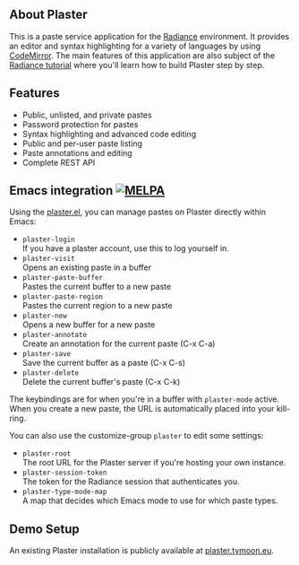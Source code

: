 ## About Plaster
This is a paste service application for the [Radiance](https://shirakumo.org/docs/radiance) environment. It provides an editor and syntax highlighting for a variety of languages by using [CodeMirror](http://codemirror.net/). The main features of this application are also subject of the [Radiance tutorial](https://shirakumo.org/project/radiance-tutorial/blob/master/Part%200.md) where you'll learn how to build Plaster step by step.

## Features

* Public, unlisted, and private pastes
* Password protection for pastes
* Syntax highlighting and advanced code editing
* Public and per-user paste listing
* Paste annotations and editing
* Complete REST API

## Emacs integration [![MELPA](https://melpa.org/packages/plaster-badge.svg)](https://melpa.org/#/plaster)
Using the [plaster.el](https://shirakumo.org/project/plaster/blob/rewrite/plaster.el), you can manage pastes on Plaster directly within Emacs:

* `plaster-login`  
  If you have a plaster account, use this
  to log yourself in.
* `plaster-visit`  
  Opens an existing paste in a buffer
* `plaster-paste-buffer`  
  Pastes the current buffer to a new paste
* `plaster-paste-region`  
  Pastes the current region to a new paste
* `plaster-new`  
  Opens a new buffer for a new paste
* `plaster-annotate`  
  Create an annotation for the current paste (C-x C-a)
* `plaster-save`  
  Save the current buffer as a paste (C-x C-s)
* `plaster-delete`  
  Delete the current buffer's paste (C-x C-k)

The keybindings are for when you're in a buffer with `plaster-mode` active. When you create a new paste, the URL is automatically placed into your kill-ring.

You can also use the customize-group `plaster` to edit some settings:

* `plaster-root`  
  The root URL for the Plaster server if you're hosting your own instance.
* `plaster-session-token`  
  The token for the Radiance session that authenticates you.
* `plaster-type-mode-map`  
  A map that decides which Emacs mode to use for which paste types.

## Demo Setup
An existing Plaster installation is publicly available at [plaster.tymoon.eu](https://plaster.tymoon.eu).
